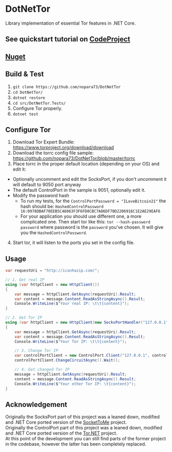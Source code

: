 # DotNetTor
Library implementation of essential Tor features in .NET Core.

## See quickstart tutorial on [CodeProject](https://www.codeproject.com/script/Articles/ArticleVersion.aspx?waid=225577&aid=1161078)
  
## [Nuget](https://www.nuget.org/packages/DotNetTor)

## Build & Test

1. `git clone https://github.com/nopara73/DotNetTor`
2. `cd DotNetTor/`
3. `dotnet restore`
4. `cd src/DotNetTor.Tests/`
5. Configure Tor properly.
6. `dotnet test`

## Configure Tor
1. Download Tor Expert Bundle: https://www.torproject.org/download/download
2. Download the torrc config file sample: https://github.com/nopara73/DotNetTor/blob/master/torrc
3. Place torrc in the proper default location (depending on your OS) and edit it:
  - Optionally uncomment and edit the SocksPort, if you don't uncomment it will default to 9050 port anyway
  - The default ControlPort in the sample is 9051, optionally edit it.
  - Modify the password hash
    - To run my tests, for the `ControlPortPassword = "ILoveBitcoin21"` the hash should be: `HashedControlPassword 16:0978DBAF70EEB5C46063F3F6FD8CBC7A86DF70D2206916C1E2AE29EAF6`
    - For your application you should use different one, a more complicated one. Then start tor like this: `tor --hash-password password`
      where password is the `password` you've chosen. It will give you the `HashedControlPassword`.
4. Start tor, it will listen to the ports you set in the config file.

## Usage

```cs
var requestUri = "http://icanhazip.com/";

// 1. Get real IP
using (var httpClient = new HttpClient())
{
	var message = httpClient.GetAsync(requestUri).Result;
	var content = message.Content.ReadAsStringAsync().Result;
	Console.WriteLine($"Your real IP: \t\t{content}");
}

// 2. Get Tor IP
using (var httpClient = new HttpClient(new SocksPortHandler("127.0.0.1", socksPort: 9050)))
{
	var message = httpClient.GetAsync(requestUri).Result;
	var content = message.Content.ReadAsStringAsync().Result;
	Console.WriteLine($"Your Tor IP: \t\t{content}");

	// 3. Change Tor IP
	var controlPortClient = new ControlPort.Client("127.0.0.1", controlPort: 9051, password: "ILoveBitcoin21");
	controlPortClient.ChangeCircuitAsync().Wait();

	// 4. Get changed Tor IP
	message = httpClient.GetAsync(requestUri).Result;
	content = message.Content.ReadAsStringAsync().Result;
	Console.WriteLine($"Your other Tor IP: \t{content}");
}
```

## Acknowledgement
Originally the SocksPort part of this project was a leaned down, modified and .NET Core ported version of the [SocketToMe](https://github.com/joelverhagen/SocketToMe) project.  
Originally the ControlPort part of this project was a leaned down, modified and .NET Core ported version of the [Tor.NET](https://github.com/sharpbrowser/Tor.NET) project.  
At this point of the development you can still find parts of the former project in the codebase, however the latter has been completely replaced.  
